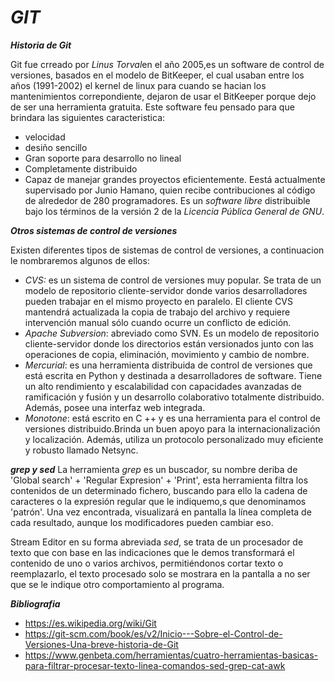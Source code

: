 # ***GIT***
***Historia de Git***

 Git fue crreado por *Linus Torval*en el año 2005,es un software de control de versiones, basados en el modelo de BitKeeper, el cual usaban entre los años (1991-2002) el kernel de linux para cuando se hacian los mantenimientos correpondiente, dejaron de usar el BitKeeper porque dejo de ser una herramienta gratuita. 
 Este software feu pensado para que brindara las siguientes caracteristica:
- velocidad 
- desiño sencillo 
- Gran soporte para desarrollo no lineal 
- Completamente distribuido
- Capaz de manejar grandes proyectos eficientemente.
Eestá actualmente supervisado por Junio Hamano, quien recibe contribuciones al código de alrededor de 280 programadores. Es un *software libre* distribuible bajo los términos de la versión 2 de la *Licencia Pública General de GNU*.

***Otros sistemas de control de versiones***

Existen diferentes tipos de sistemas de control de versiones, a continuacion le nombraremos algunos de ellos:
- *CVS:* es un sistema de control de versiones muy popular. Se trata de un  modelo de repositorio cliente-servidor donde varios desarrolladores pueden trabajar en el mismo proyecto en paralelo. El cliente CVS mantendrá actualizada la copia de trabajo del archivo y requiere intervención manual sólo cuando ocurre un conflicto de edición.
- *Apache Subversion*: abreviado como SVN. Es un modelo de repositorio cliente-servidor donde los directorios están versionados junto con las operaciones de copia, eliminación, movimiento y cambio de nombre.
- *Mercurial*: es una herramienta distribuida de control de versiones que está escrita en Python y destinada a desarrolladores de software. Tiene un alto rendimiento y escalabilidad con capacidades avanzadas de ramificación y fusión y un desarrollo colaborativo totalmente distribuido. Además, posee una interfaz web integrada.
- *Monotone*: está escrito en C ++ y es una herramienta para el control de versiones distribuido.Brinda un buen apoyo para la internacionalización y localización. Además, utiliza un protocolo personalizado muy eficiente y robusto llamado Netsync.

***grep y sed***
La herramienta *grep* es un buscador, su nombre deriba de 'Global search' + 'Regular Expresion' + 'Print', esta herramienta filtra los contenidos de un determinado fichero, buscando para ello la cadena de caracteres o la expresión regular que le indiquemo,s que denominamos 'patrón'. Una vez encontrada, visualizará en pantalla la línea completa de cada resultado, aunque los modificadores pueden cambiar eso.

Stream Editor en su forma abreviada *sed*, se trata de un procesador de texto que con base en las indicaciones que le demos transformará el contenido de uno o varios archivos, permitiéndonos cortar texto o reemplazarlo, el texto procesado solo se mostrara en la pantalla a no ser que se le indique otro comportamiento al programa.

***Bibliografia***
- https://es.wikipedia.org/wiki/Git
- https://git-scm.com/book/es/v2/Inicio---Sobre-el-Control-de-Versiones-Una-breve-historia-de-Git
- https://www.genbeta.com/herramientas/cuatro-herramientas-basicas-para-filtrar-procesar-texto-linea-comandos-sed-grep-cat-awk


